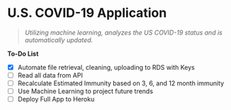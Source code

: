 # U.S. COVID-19 Application

> *Utilizing machine learning, analyzes the US COVID-19 status and is automatically updated.*

**To-Do List**
- [x] Automate file retrieval, cleaning, uploading to RDS with Keys
- [ ] Read all data from API
- [ ] Recalculate Estimated Immunity based on 3, 6, and 12 month immunity
- [ ] Use Machine Learning to project future trends
- [ ] Deploy Full App to Heroku